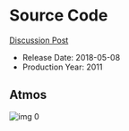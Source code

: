 # Source Code

[Discussion Post](https://www.avsforum.com/threads/bass-eq-for-filtered-movies.2995212/post-56891922)

* Release Date: 2018-05-08
* Production Year: 2011

## Atmos

![img 0](https://i.imgur.com/hb3qmBhr.jpg)


